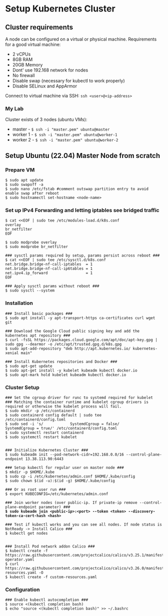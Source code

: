 # Setup Kubernetes Cluster

## Cluster requirements

A node can be configured on a virtual or physical machine. Requirements for a good virtual machine:

* 2 vCPUs
* 8GB RAM
* 20GB Memory
* Dont' use 192.168 network for nodes
* No firewall
* Disable swap (necessary for kubectl to work properly)
* Disable SELinux and AppArmor

Connect to virtual machine via SSH: `ssh <user>@<ip-address>`

### My Lab

Cluster exists of 3 nodes (ubuntu VMs):

* master - `$ ssh -i "master.pem" ubuntu@master`
* worker 1 - `$ ssh -i "master.pem" ubuntu@worker-1`
* worker 2 - `$ ssh -i "master.pem" ubuntu@worker-2`

## Setup Ubuntu (22.04) Master Node from scratch

### Prepare VM

```
$ sudo apt update
$ sudo swapoff -a
$ sudo nano /etc/fstab #comment outswap partition entry to avoid enable swap after reboot
$ sudo hostnamectl set-hostname <node-name>
```

### Set up IPv4 Forwarding and letting iptables see bridged traffic

```
$ cat <<EOF | sudo tee /etc/modules-load.d/k8s.conf
overlay
br_netfilter
EOF

$ sudo modprobe overlay
$ sudo modprobe br_netfilter

### sysctl params required by setup, params persist across reboot ###
$ cat <<EOF | sudo tee /etc/sysctl.d/k8s.conf
net.bridge.bridge-nf-call-iptables  = 1
net.bridge.bridge-nf-call-ip6tables = 1
net.ipv4.ip_forward                 = 1
EOF

### Apply sysctl params without reboot ###
$ sudo sysctl --system
```

### Installation

```
### Install basic packages ###
$ sudo apt install -y apt-transport-https ca-certificates curl wget git

### Download the Google Cloud public signing key and add the kubernetes apt repository ###
$ curl -fsSL https://packages.cloud.google.com/apt/doc/apt-key.gpg | sudo gpg --dearmor -o /etc/apt/trusted.gpg.d/k8s.gpg
$ sudo apt-add-repository "deb http://apt.kubernetes.io/ kubernetes-xenial main"

### Install Kubernetes repositories and Docker ###
$ sudo apt-get update
$ sudo apt-get install -y kubelet kubeadm kubectl docker.io
$ sudo apt-mark hold kubelet kubeadm kubectl docker.io
```

### Cluster Setup

<pre><code>### Set the cgroup driver for runc to systemd required for kubelet
### Matching the container runtime and kubelet cgroup drivers is required or otherwise the kubelet process will fail.
$ sudo mkdir -p /etc/containerd
$ sudo containerd config default | sudo tee /etc/containerd/config.toml
$ sudo sed -i 's/            SystemdCgroup = false/            SystemdCgroup = true/' /etc/containerd/config.toml
$ sudo systemctl restart containerd
$ sudo systemctl restart kubelet


### Initialize Kubernetes Cluster ###
$ sudo kubeadm init --pod-network-cidr=192.168.0.0/16 --control-plane-endpoint 13.38.113.90:6443

### Setup kubectl for regular user on master node ###
$ mkdir -p $HOME/.kube
$ sudo cp -i /etc/kubernetes/admin.conf $HOME/.kube/config
$ sudo chown $(id -u):$(id -g) $HOME/.kube/config

### Or as root user run ###
$ export KUBECONFIG=/etc/kubernetes/admin.conf

### Join worker nodes (over public-ip. If private-ip remove --control-plane-endpoint parameter) ###
<strong>$ sudo kubeadm join &#x3C;public-ip>:&#x3C;port> --token &#x3C;token> --discovery-token-ca-cert-hash &#x3C;hash>
</strong>
### Test if kubectl works and you can see all nodes. If node status is NotReady -> Install Calico ###
$ kubectl get nodes


### Install Pod network addon Calico ###
$ kubectl create -f https://raw.githubusercontent.com/projectcalico/calico/v3.25.1/manifests/tigera-operator.yaml
$ curl https://raw.githubusercontent.com/projectcalico/calico/v3.26.0/manifests/custom-resources.yaml -O
$ kubectl create -f custom-resources.yaml
</code></pre>

### Configuration

```
### Enable kubectl autocompletion ###
$ source <(kubectl completion bash)
$ echo "source <(kubectl completion bash)" >> ~/.bashrc
```
